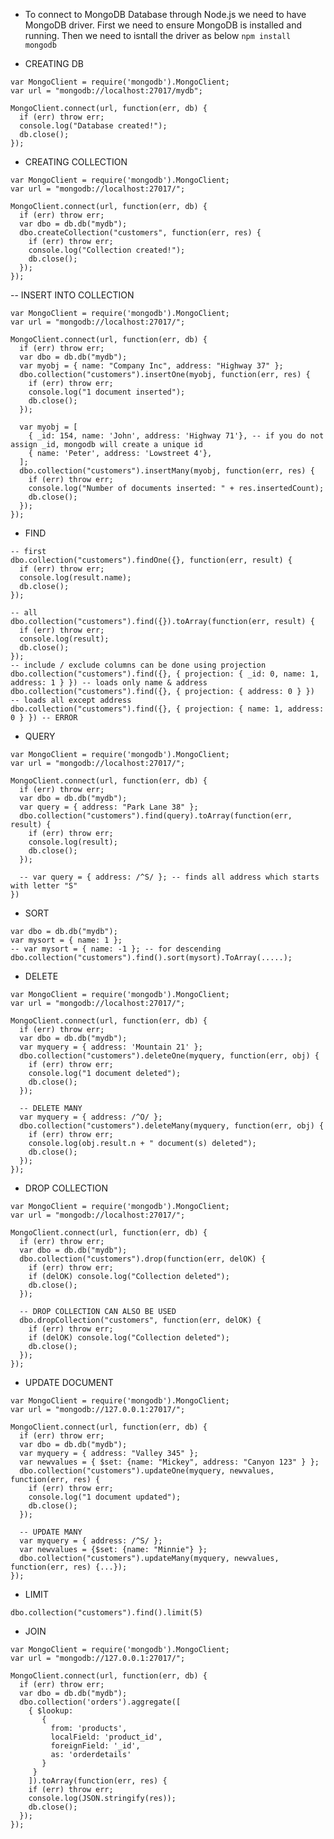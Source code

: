 - To connect to MongoDB Database through Node.js we need to have MongoDB driver. First we need to ensure MongoDB is installed and running. Then we need to isntall the driver as below
```npm install mongodb```

- CREATING DB
```
var MongoClient = require('mongodb').MongoClient;
var url = "mongodb://localhost:27017/mydb";

MongoClient.connect(url, function(err, db) {
  if (err) throw err;
  console.log("Database created!");
  db.close();
});
```
- CREATING COLLECTION
```
var MongoClient = require('mongodb').MongoClient;
var url = "mongodb://localhost:27017/";

MongoClient.connect(url, function(err, db) {
  if (err) throw err;
  var dbo = db.db("mydb");
  dbo.createCollection("customers", function(err, res) {
    if (err) throw err;
    console.log("Collection created!");
    db.close();
  });
});
```
-- INSERT INTO COLLECTION
```
var MongoClient = require('mongodb').MongoClient;
var url = "mongodb://localhost:27017/";

MongoClient.connect(url, function(err, db) {
  if (err) throw err;
  var dbo = db.db("mydb");
  var myobj = { name: "Company Inc", address: "Highway 37" };
  dbo.collection("customers").insertOne(myobj, function(err, res) {
    if (err) throw err;
    console.log("1 document inserted");
    db.close();
  });

  var myobj = [
    { _id: 154, name: 'John', address: 'Highway 71'}, -- if you do not assign _id, mongodb will create a unique id
    { name: 'Peter', address: 'Lowstreet 4'},
  ];
  dbo.collection("customers").insertMany(myobj, function(err, res) {
    if (err) throw err;
    console.log("Number of documents inserted: " + res.insertedCount);
    db.close();
  });
});
```
- FIND
```
-- first
dbo.collection("customers").findOne({}, function(err, result) {
  if (err) throw err;
  console.log(result.name);
  db.close();
});

-- all
dbo.collection("customers").find({}).toArray(function(err, result) {
  if (err) throw err;
  console.log(result);
  db.close();
});
-- include / exclude columns can be done using projection
dbo.collection("customers").find({}, { projection: { _id: 0, name: 1, address: 1 } }) -- loads only name & address
dbo.collection("customers").find({}, { projection: { address: 0 } })  -- loads all except address
dbo.collection("customers").find({}, { projection: { name: 1, address: 0 } }) -- ERROR
```
- QUERY
```
var MongoClient = require('mongodb').MongoClient;
var url = "mongodb://localhost:27017/";

MongoClient.connect(url, function(err, db) {
  if (err) throw err;
  var dbo = db.db("mydb");
  var query = { address: "Park Lane 38" };
  dbo.collection("customers").find(query).toArray(function(err, result) {
    if (err) throw err;
    console.log(result);
    db.close();
  });

  -- var query = { address: /^S/ }; -- finds all address which starts with letter "S"
})
```
- SORT
```
var dbo = db.db("mydb");
var mysort = { name: 1 };
-- var mysort = { name: -1 }; -- for descending
dbo.collection("customers").find().sort(mysort).ToArray(.....);
```
- DELETE
```
var MongoClient = require('mongodb').MongoClient;
var url = "mongodb://localhost:27017/";

MongoClient.connect(url, function(err, db) {
  if (err) throw err;
  var dbo = db.db("mydb");
  var myquery = { address: 'Mountain 21' };
  dbo.collection("customers").deleteOne(myquery, function(err, obj) {
    if (err) throw err;
    console.log("1 document deleted");
    db.close();
  });

  -- DELETE MANY
  var myquery = { address: /^O/ };
  dbo.collection("customers").deleteMany(myquery, function(err, obj) {
    if (err) throw err;
    console.log(obj.result.n + " document(s) deleted");
    db.close();
  });
});
```
- DROP COLLECTION
```
var MongoClient = require('mongodb').MongoClient;
var url = "mongodb://localhost:27017/";

MongoClient.connect(url, function(err, db) {
  if (err) throw err;
  var dbo = db.db("mydb");
  dbo.collection("customers").drop(function(err, delOK) {
    if (err) throw err;
    if (delOK) console.log("Collection deleted");
    db.close();
  });

  -- DROP COLLECTION CAN ALSO BE USED
  dbo.dropCollection("customers", function(err, delOK) {
    if (err) throw err;
    if (delOK) console.log("Collection deleted");
    db.close();
  });
});
```
- UPDATE DOCUMENT
```
var MongoClient = require('mongodb').MongoClient;
var url = "mongodb://127.0.0.1:27017/";

MongoClient.connect(url, function(err, db) {
  if (err) throw err;
  var dbo = db.db("mydb");
  var myquery = { address: "Valley 345" };
  var newvalues = { $set: {name: "Mickey", address: "Canyon 123" } };
  dbo.collection("customers").updateOne(myquery, newvalues, function(err, res) {
    if (err) throw err;
    console.log("1 document updated");
    db.close();
  });

  -- UPDATE MANY
  var myquery = { address: /^S/ };
  var newvalues = {$set: {name: "Minnie"} };
  dbo.collection("customers").updateMany(myquery, newvalues, function(err, res) {...});
});
```
- LIMIT
```
dbo.collection("customers").find().limit(5)
```
- JOIN
```
var MongoClient = require('mongodb').MongoClient;
var url = "mongodb://127.0.0.1:27017/";

MongoClient.connect(url, function(err, db) {
  if (err) throw err;
  var dbo = db.db("mydb");
  dbo.collection('orders').aggregate([
    { $lookup:
       {
         from: 'products',
         localField: 'product_id',
         foreignField: '_id',
         as: 'orderdetails'
       }
     }
    ]).toArray(function(err, res) {
    if (err) throw err;
    console.log(JSON.stringify(res));
    db.close();
  });
});
```
